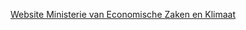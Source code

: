 [Website Ministerie van Economische Zaken en Klimaat](https://www.rijksoverheid.nl/ministeries/ministerie-van-economische-zaken-en-klimaat)

